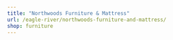 ```yaml
---
title: "Northwoods Furniture & Mattress"
url: /eagle-river/northwoods-furniture-and-mattress/
shop: furniture
---
```

